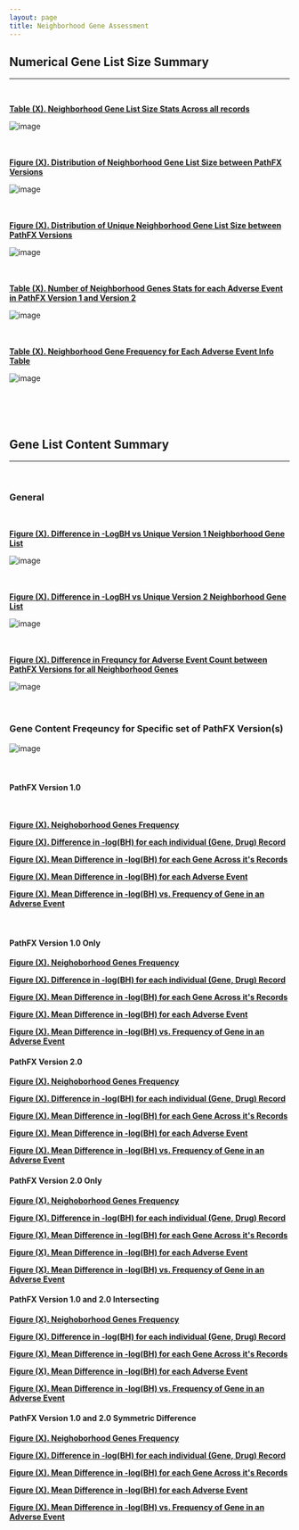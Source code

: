 ```yaml
---
layout: page
title: Neighborhood Gene Assessment
---
```


## Numerical Gene List Size Summary   
---------------------------------------------------------------------------
<br />  

[**Table (X). Neighborhood Gene List Size Stats Across all records**](https://github.com/aryastark5/web_bench/blob/gh-pages/display_files/neighborhood_gene_content_pathfx_version_comparison_info_folder/all_recrods_neigh_gene_stats_table.csv)
<br />  

![image](display_files/neighborhood_gene_content_pathfx_version_comparison_info_folder/all_recrods_neigh_gene_stats_table.png)
<br />  
<br />  

[**Figure (X). Distribution of Neighborhood Gene List Size between PathFX Versions**](https://htmlpreview.github.io/?https://github.com/aryastark5/web_bench/blob/gh-pages/display_files/neighborhood_gene_content_pathfx_version_comparison_info_folder/Distribution_of_Neighborhood_Gene_List_Size_between_PathFX_Versions.html)
<br />  

![image](display_files/neighborhood_gene_content_pathfx_version_comparison_info_folder/Distribution_of_Neighborhood_Gene_List_Size_between_PathFX_Versions.png)
<br />  
<br />  

[**Figure (X). Distribution of Unique Neighborhood Gene List Size between PathFX Versions**](https://htmlpreview.github.io/?https://github.com/aryastark5/web_bench/blob/gh-pages/display_files/neighborhood_gene_content_pathfx_version_comparison_info_folder/Distribution_of_Unique_Neighborhood_Gene_List_Size_between_PathFX_Versions.html)
<br />  

![image](display_files/neighborhood_gene_content_pathfx_version_comparison_info_folder/Distribution_of_Unique_Neighborhood_Gene_List_Size_between_PathFX_Versions.png)
<br />  
<br />  

[**Table (X). Number of Neighborhood Genes Stats for each Adverse Event in PathFX Version 1 and Version 2**](https://github.com/aryastark5/web_bench/blob/gh-pages/display_files/neighborhood_gene_content_pathfx_version_comparison_info_folder/num_neigh_genes_stats_table.csv)
<br />  

![image](display_files/neighborhood_gene_content_pathfx_version_comparison_info_folder/num_neigh_genes_stats_table.png)
<br />  
<br />  

[**Table (X). Neighborhood Gene Frequency for Each Adverse Event Info Table**](https://github.com/aryastark5/web_bench/blob/gh-pages/display_files/neighborhood_gene_content_pathfx_version_comparison_info_folder/neigh_genes_version_count_info_table.csv)
<br />  

![image](display_files/neighborhood_gene_content_pathfx_version_comparison_info_folder/version_gene_count_comparison/neigh_genes_version_count_info_table.png)
<br />  
<br />  
<br />  

## Gene List Content Summary   
---------------------------------------------------------------------------
<br />  

### General
<br />  

[**Figure (X). Difference in -LogBH vs Unique Version 1 Neighborhood Gene List**](https://github.com/aryastark5/web_bench/blob/gh-pages/display_files/neighborhood_gene_content_pathfx_version_comparison_info_folder/Difference_in_-Log_Benjamini-Hochberg_vs_Unique_Version_1_Neighborhood_Gene_List.html)
<br />  

![image](display_files/neighborhood_gene_content_pathfx_version_comparison_info_folder/Difference_in_-Log_Benjamini-Hochberg_vs_Unique_Version_1_Neighborhood_Gene_List.png)
<br />  
<br />  

[**Figure (X). Difference in -LogBH vs Unique Version 2 Neighborhood Gene List**](https://github.com/aryastark5/web_bench/blob/gh-pages/display_files/neighborhood_gene_content_pathfx_version_comparison_info_folder/Difference_in_-Log_Benjamini-Hochberg_vs_Unique_Version_1_Neighborhood_Gene_List.html)
 
![image](display_files/neighborhood_gene_content_pathfx_version_comparison_info_folder/Difference_in_-Log_Benjamini-Hochberg_vs_Unique_Version_1_Neighborhood_Gene_List.png)
<br />  
<br />  

[**Figure (X). Difference in Frequncy for Adverse Event Count between PathFX Versions for all Neighborhood Genes**](display_files/neighborhood_gene_content_pathfx_version_comparison_info_folder/version_gene_count_comparison/Difference_in_Frequncy_for_Adverse_Event_Count_between_PathFX_Versions_for_all_Neighborhood_Genes.html)
<br />  

![image](display_files/neighborhood_gene_content_pathfx_version_comparison_info_folder/version_gene_count_comparison/Difference_in_Frequncy_for_Adverse_Event_Count_between_PathFX_Versions_for_all_Neighborhood_Genes.png)
<br />  
<br />  

### Gene Content Freqeuncy for Specific set of PathFX Version(s)

![image](display_files/neighborhood_gene_content_pathfx_version_comparison_info_folder/gene_frequency/sample.png)
<br />  
<br />  

#### PathFX Version 1.0
<br />  

[**Figure (X). Neighoborhood Genes Frequency**](https://htmlpreview.github.io/?https://github.com/aryastark5/web_bench/blob/gh-pages/display_files/neighborhood_gene_content_pathfx_version_comparison_info_folder/gene_frequency/neigh_genes_version_1/neigh_genes_version_1_Gene_Frequency.html)
<br />  

[**Figure (X). Difference in -log(BH) for each individual (Gene, Drug) Record**](https://htmlpreview.github.io/?https://github.com/aryastark5/web_bench/blob/gh-pages/display_files/neighborhood_gene_content_pathfx_version_comparison_info_folder/gene_frequency/neigh_genes_version_1/neigh_genes_version_1_Difference_in_-log_BH_for_each_individual_Gene-Drug_Record.html)
<br />  

[**Figure (X). Mean Difference in -log(BH) for each Gene Across it's Records**](https://htmlpreview.github.io/?https://github.com/aryastark5/web_bench/blob/gh-pages/display_files/neighborhood_gene_content_pathfx_version_comparison_info_folder/gene_frequency/neigh_genes_version_1/neigh_genes_version_1_Mean_-log_BH_Difference_of_a_Gene_across_all_records.html)
<br />  

[**Figure (X). Mean Difference in -log(BH) for each Adverse Event**](https://htmlpreview.github.io/?https://github.com/aryastark5/web_bench/blob/gh-pages/display_files/neighborhood_gene_content_pathfx_version_comparison_info_folder/gene_frequency/neigh_genes_version_1/neigh_genes_version_1_Mean_-log_BH_Difference_of_a_Gene_for_a_specific_Adverse_Event.html)
<br />  

[**Figure (X). Mean Difference in -log(BH) vs. Frequency of Gene in an Adverse Event**](https://htmlpreview.github.io/?https://github.com/aryastark5/web_bench/blob/gh-pages/display_files/neighborhood_gene_content_pathfx_version_comparison_info_folder/gene_frequency/neigh_genes_version_1/neigh_genes_version_1_Mean_-log_BH_Difference_vs_Adverse_Event_Count_of_a_specific_Gene.html)
<br />  
<br />  


#### PathFX Version 1.0 Only

[**Figure (X). Neighoborhood Genes Frequency**](https://htmlpreview.github.io/?https://github.com/aryastark5/web_bench/blob/gh-pages/display_files/neighborhood_gene_content_pathfx_version_comparison_info_folder/gene_frequency/neigh_genes_version_1_only/neigh_genes_version_1_only_Gene_Frequency.html)

[**Figure (X). Difference in -log(BH) for each individual (Gene, Drug) Record**](https://htmlpreview.github.io/?https://github.com/aryastark5/web_bench/blob/gh-pages/display_files/neighborhood_gene_content_pathfx_version_comparison_info_folder/gene_frequency/neigh_genes_version_1_only/neigh_genes_version_1_only_Difference_in_-log_BH_for_each_individual_Gene-Drug_Record.html)

[**Figure (X). Mean Difference in -log(BH) for each Gene Across it's Records**](https://htmlpreview.github.io/?https://github.com/aryastark5/web_bench/blob/gh-pages/display_files/neighborhood_gene_content_pathfx_version_comparison_info_folder/gene_frequency/neigh_genes_version_1_only/neigh_genes_version_1_only_Mean_-log_BH_Difference_of_a_Gene_across_all_records.html)

[**Figure (X). Mean Difference in -log(BH) for each Adverse Event**](https://htmlpreview.github.io/?https://github.com/aryastark5/web_bench/blob/gh-pages/display_files/neighborhood_gene_content_pathfx_version_comparison_info_folder/gene_frequency/neigh_genes_version_1_only/neigh_genes_version_1_only_Mean_-log_BH_Difference_of_a_Gene_for_a_specific_Adverse_Event.html)

[**Figure (X). Mean Difference in -log(BH) vs. Frequency of Gene in an Adverse Event**](https://htmlpreview.github.io/?https://github.com/aryastark5/web_bench/blob/gh-pages/display_files/neighborhood_gene_content_pathfx_version_comparison_info_folder/gene_frequency/neigh_genes_version_1_only/neigh_genes_version_1_only_Mean_-log_BH_Difference_vs_Adverse_Event_Count_of_a_specific_Gene.html)



#### PathFX Version 2.0

[**Figure (X). Neighoborhood Genes Frequency**](https://htmlpreview.github.io/?https://github.com/aryastark5/web_bench/blob/gh-pages/display_files/neighborhood_gene_content_pathfx_version_comparison_info_folder/gene_frequency/neigh_genes_version_2/neigh_genes_version_2_Gene_Frequency.html)

[**Figure (X). Difference in -log(BH) for each individual (Gene, Drug) Record**](https://htmlpreview.github.io/?https://github.com/aryastark5/web_bench/blob/gh-pages/display_files/neighborhood_gene_content_pathfx_version_comparison_info_folder/gene_frequency/neigh_genes_version_2/neigh_genes_version_2_Difference_in_-log_BH_for_each_individual_Gene-Drug_Record.html)

[**Figure (X). Mean Difference in -log(BH) for each Gene Across it's Records**](https://htmlpreview.github.io/?https://github.com/aryastark5/web_bench/blob/gh-pages/display_files/neighborhood_gene_content_pathfx_version_comparison_info_folder/gene_frequency/neigh_genes_version_2/neigh_genes_version_2_Mean_-log_BH_Difference_of_a_Gene_across_all_records.html)

[**Figure (X). Mean Difference in -log(BH) for each Adverse Event**](https://htmlpreview.github.io/?https://github.com/aryastark5/web_bench/blob/gh-pages/display_files/neighborhood_gene_content_pathfx_version_comparison_info_folder/gene_frequency/neigh_genes_version_2/neigh_genes_version_2_Mean_-log_BH_Difference_of_a_Gene_for_a_specific_Adverse_Event.html)

[**Figure (X). Mean Difference in -log(BH) vs. Frequency of Gene in an Adverse Event**](https://htmlpreview.github.io/?https://github.com/aryastark5/web_bench/blob/gh-pages/display_files/neighborhood_gene_content_pathfx_version_comparison_info_folder/gene_frequency/neigh_genes_version_2/neigh_genes_version_2_Mean_-log_BH_Difference_vs_Adverse_Event_Count_of_a_specific_Gene.html)



#### PathFX Version 2.0 Only

[**Figure (X). Neighoborhood Genes Frequency**](https://htmlpreview.github.io/?https://github.com/aryastark5/web_bench/blob/gh-pages/display_files/neighborhood_gene_content_pathfx_version_comparison_info_folder/gene_frequency/neigh_genes_version_2_only/neigh_genes_version_2_only_Gene_Frequency.html)

[**Figure (X). Difference in -log(BH) for each individual (Gene, Drug) Record**](https://htmlpreview.github.io/?https://github.com/aryastark5/web_bench/blob/gh-pages/display_files/neighborhood_gene_content_pathfx_version_comparison_info_folder/gene_frequency/neigh_genes_version_2_only/neigh_genes_version_2_only_Difference_in_-log_BH_for_each_individual_Gene-Drug_Record.html)

[**Figure (X). Mean Difference in -log(BH) for each Gene Across it's Records**](https://htmlpreview.github.io/?https://github.com/aryastark5/web_bench/blob/gh-pages/display_files/neighborhood_gene_content_pathfx_version_comparison_info_folder/gene_frequency/neigh_genes_version_2_only/neigh_genes_version_2_only_Mean_-log_BH_Difference_of_a_Gene_across_all_records.html)

[**Figure (X). Mean Difference in -log(BH) for each Adverse Event**](https://htmlpreview.github.io/?https://github.com/aryastark5/web_bench/blob/gh-pages/display_files/neighborhood_gene_content_pathfx_version_comparison_info_folder/gene_frequency/neigh_genes_version_2_only/neigh_genes_version_2_only_Mean_-log_BH_Difference_of_a_Gene_for_a_specific_Adverse_Event.html)

[**Figure (X). Mean Difference in -log(BH) vs. Frequency of Gene in an Adverse Event**](https://htmlpreview.github.io/?https://github.com/aryastark5/web_bench/blob/gh-pages/display_files/neighborhood_gene_content_pathfx_version_comparison_info_folder/gene_frequency/neigh_genes_version_2_only/neigh_genes_version_2_only_Mean_-log_BH_Difference_vs_Adverse_Event_Count_of_a_specific_Gene.html)



#### PathFX Version 1.0 and 2.0 Intersecting

[**Figure (X). Neighoborhood Genes Frequency**](https://htmlpreview.github.io/?https://github.com/aryastark5/web_bench/blob/gh-pages/display_files/neighborhood_gene_content_pathfx_version_comparison_info_folder/gene_frequency/neigh_genes_version_1_and_2_intersecting/neigh_genes_version_1_and_2_intersecting_Gene_Frequency.html)

[**Figure (X). Difference in -log(BH) for each individual (Gene, Drug) Record**](https://htmlpreview.github.io/?https://github.com/aryastark5/web_bench/blob/gh-pages/display_files/neighborhood_gene_content_pathfx_version_comparison_info_folder/gene_frequency/neigh_genes_version_1_and_2_intersecting/neigh_genes_version_1_and_2_intersecting_Difference_in_-log_BH_for_each_individual_Gene-Drug_Record.html)

[**Figure (X). Mean Difference in -log(BH) for each Gene Across it's Records**](https://htmlpreview.github.io/?https://github.com/aryastark5/web_bench/blob/gh-pages/display_files/neighborhood_gene_content_pathfx_version_comparison_info_folder/gene_frequency/neigh_genes_version_1_and_2_intersecting/neigh_genes_version_1_and_2_intersecting_Mean_-log_BH_Difference_of_a_Gene_across_all_records.html)

[**Figure (X). Mean Difference in -log(BH) for each Adverse Event**](https://htmlpreview.github.io/?https://github.com/aryastark5/web_bench/blob/gh-pages/display_files/neighborhood_gene_content_pathfx_version_comparison_info_folder/gene_frequency/neigh_genes_version_1_and_2_intersecting/neigh_genes_version_1_and_2_intersecting_Mean_-log_BH_Difference_of_a_Gene_for_a_specific_Adverse_Event.html)

[**Figure (X). Mean Difference in -log(BH) vs. Frequency of Gene in an Adverse Event**](https://htmlpreview.github.io/?https://github.com/aryastark5/web_bench/blob/gh-pages/display_files/neighborhood_gene_content_pathfx_version_comparison_info_folder/gene_frequency/neigh_genes_version_1_and_2_intersecting/neigh_genes_version_1_and_2_intersecting_Mean_-log_BH_Difference_vs_Adverse_Event_Count_of_a_specific_Gene.html)



#### PathFX Version 1.0 and 2.0 Symmetric Difference

[**Figure (X). Neighoborhood Genes Frequency**](https://htmlpreview.github.io/?https://github.com/aryastark5/web_bench/blob/gh-pages/display_files/neighborhood_gene_content_pathfx_version_comparison_info_folder/gene_frequency/neigh_genes_version_1_and_2_symmetric_difference/neigh_genes_version_1_and_2_symmetric_difference_Gene_Frequency.html)

[**Figure (X). Difference in -log(BH) for each individual (Gene, Drug) Record**](https://htmlpreview.github.io/?https://github.com/aryastark5/web_bench/blob/gh-pages/display_files/neighborhood_gene_content_pathfx_version_comparison_info_folder/gene_frequency/neigh_genes_version_1_and_2_symmetric_difference/neigh_genes_version_1_and_2_symmetric_difference_Difference_in_-log_BH_for_each_individual_Gene-Drug_Record.html)

[**Figure (X). Mean Difference in -log(BH) for each Gene Across it's Records**](https://htmlpreview.github.io/?https://github.com/aryastark5/web_bench/blob/gh-pages/display_files/neighborhood_gene_content_pathfx_version_comparison_info_folder/gene_frequency/neigh_genes_version_1_and_2_symmetric_difference/neigh_genes_version_1_and_2_symmetric_difference_Mean_-log_BH_Difference_of_a_Gene_across_all_records.html)

[**Figure (X). Mean Difference in -log(BH) for each Adverse Event**](https://htmlpreview.github.io/?https://github.com/aryastark5/web_bench/blob/gh-pages/display_files/neighborhood_gene_content_pathfx_version_comparison_info_folder/gene_frequency/neigh_genes_version_1_and_2_symmetric_difference/neigh_genes_version_1_and_2_symmetric_difference_Mean_-log_BH_Difference_of_a_Gene_for_a_specific_Adverse_Event.html)

[**Figure (X). Mean Difference in -log(BH) vs. Frequency of Gene in an Adverse Event**](https://htmlpreview.github.io/?https://github.com/aryastark5/web_bench/blob/gh-pages/display_files/neighborhood_gene_content_pathfx_version_comparison_info_folder/gene_frequency/neigh_genes_version_1_and_2_symmetric_difference/neigh_genes_version_1_and_2_symmetric_difference_Mean_-log_BH_Difference_vs_Adverse_Event_Count_of_a_specific_Gene.html)




